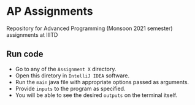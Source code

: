 # AP Assignments
Repository for Advanced Programming (Monsoon 2021 semester) assignments at IIITD

## Run code
* Go to any of the `Assignment X` directory.
* Open this diretory in `IntelliJ IDEA` software.
* Run the `main` java file with appropriate options passed as arguments.
* Provide `inputs` to the program as specified.
* You will be able to see the desired `outputs` on the terminal itself.